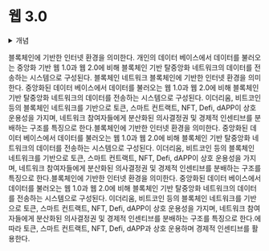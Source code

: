 # 웹 3.0

<details>

<summary>개념</summary>



</details>

블록체인에 기반한 인터넷 환경을 의미한다. 개인의 데이터 베이스에서 데이터를 불러오는 중앙화 기반 웹 1.0과 웹 2.0에 비해 블록체인 기반 탈중앙화 네트워크의 데이터를 전송하는 시스템으로 구성된다. 블록체인 네트워크 블록체인에 기반한 인터넷 환경을 의미한다. 중앙화된 데이터 베이스에서 데이터를 불러오는 웹 1.0과 웹 2.0에 비해 블록체인 기반 탈중앙화 네트워크의 데이터를 전송하는 시스템으로 구성된다. 이더리움, 비트코인 등의 블록체인 네트워크를 기반으로 토큰, 스마트 컨트랙트, NFT, Defi, dAPP이 상호 운용성을 가지며, 네트워크 참여자들에게 분산화된 의사결정권 및 경제적 인센티브를 분배하는 구조를 특징으로 한다.블록체인에 기반한 인터넷 환경을 의미한다. 중앙화된 데이터 베이스에서 데이터를 불러오는 웹 1.0과 웹 2.0에 비해 블록체인 기반 탈중앙화 네트워크의 데이터를 전송하는 시스템으로 구성된다. 이더리움, 비트코인 등의 블록체인 네트워크를 기반으로 토큰, 스마트 컨트랙트, NFT, Defi, dAPP이 상호 운용성을 가지며, 네트워크 참여자들에게 분산화된 의사결정권 및 경제적 인센티브를 분배하는 구조를 특징으로 한다.블록체인에 기반한 인터넷 환경을 의미한다. 중앙화된 데이터 베이스에서 데이터를 불러오는 웹 1.0과 웹 2.0에 비해 블록체인 기반 탈중앙화 네트워크의 데이터를 전송하는 시스템으로 구성된다. 이더리움, 비트코인 등의 블록체인 네트워크를 기반으로 토큰, 스마트 컨트랙트, NFT, Defi, dAPP이 상호 운용성을 가지며, 네트워크 참여자들에게 분산화된 의사결정권 및 경제적 인센티브를 분배하는 구조를 특징으로 한다.에 따라 토큰, 스마트 컨트랙트, NFT, Defi, dAPP과 상호 운용하며 경제적 인센티브를 활용한다.
